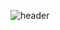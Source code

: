 ![header](https://capsule-render.vercel.app/api?type=waving&color=_hexcode=#FFA7A7&height=300&section=header&text=capsule%20render&fontSize=90)
